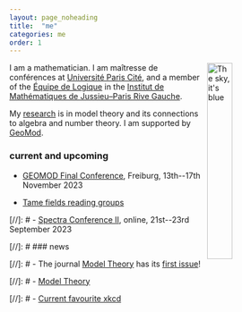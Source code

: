 ```yaml
---
layout: page_noheading
title:  "me"
categories: me
order: 1
---
```


<a href="/IMAGES/sky.jpg"><img src="/IMAGES/sky.jpg" alt="The sky, it's blue" title="The sky, it's blue" align="right" width="30%"></a>
I am a mathematician.
I am maîtresse de conférences
at [Université Paris Cité][UPC], and a member of the [Équipe de Logique][LM] in the [Institut de Mathématiques de Jussieu–Paris Rive Gauche][IMJ-PRG].

My [research][research] is in model theory and its connections to algebra and number theory.
I am supported by [GeoMod][GeoMod].

<!--
<a href="./seine2.jpg"><img src="/seine.jpg" alt="The river Seine" width="100%" style="display:block; margin-left: auto; margin-right: auto;"></a>
-->


### current and upcoming

- [GEOMOD Final Conference](https://fgallinaro.github.io/geomod-conference.github.io/), Freiburg, 13th--17th November 2023

- [Tame fields reading groups](https://www.uni-muenster.de/IVV5WS/WebHop/user/sramello/tame/)

[//]: # - [Spectra Conference II](http://lgbtmath.org/), online, 21st--23rd September 2023


[//]: # ### news

[//]: # - The journal [Model Theory][Model Theory] has its [first issue][first issue]!

[//]: # - [Model Theory](https://msp.org/mt)

[//]: # - [Current favourite xkcd](https://xkcd.com/2668/)

[research]: research.html
[teaching]: teaching.html
[smorgasbord]: smorgasbord.html
[contact]: /contact.html
[UPC]:	https://u-paris.fr/
[IMJ-PRG]: https://www.imj-prg.fr/
[LM]:	https://www.imj-prg.fr/lm/
[GeoMod]: https://home.mathematik.uni-freiburg.de/palacin/GeoMod/
[JSL]:	https://msp.org/mt/
[Model Theory]:	https://msp.org/mt/
[first issue]: https://msp.org/mt/2022/1-1/index.xhtml
